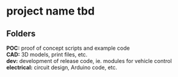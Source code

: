 # project name tbd

## Folders  
**POC:** proof of concept scripts and example code  
**CAD:** 3D models, print files, etc.  
**dev:** development of release code, ie. modules for vehicle control  
**electrical:** circuit design, Arduino code, etc.  
